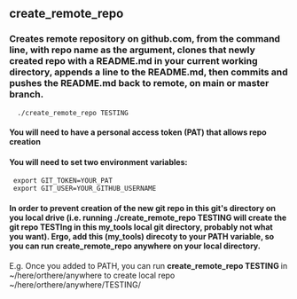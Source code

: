 ## create_remote_repo
### Creates remote repository on github.com, from the command line, with repo name as the argument, clones that newly created repo with a README.md in your current working directory, appends a line to the README.md, then commits and pushes the README.md back to remote, on main or master branch.
      ./create_remote_repo TESTING

#### You will need to have a personal access token (PAT) that allows repo creation
#### You will need to set two environment variables:
     export GIT_TOKEN=YOUR_PAT
     export GIT_USER=YOUR_GITHUB_USERNAME
#### In order to prevent creation of the new git repo in this git's directory on you local drive (i.e. running ./create_remote_repo TESTING will create the git repo TESTIng in this my_tools local git directory, probably not what you want). Ergo, add this (my_tools) direcoty to your PATH variable, so you can run <b>create_remote_repo</b> anywhere on your local directory.

E.g. Once you added to PATH, you can run <b>create_remote_repo TESTING </b> in ~/here/orthere/anywhere to create local repo ~/here/orthere/anywhere/TESTING/
